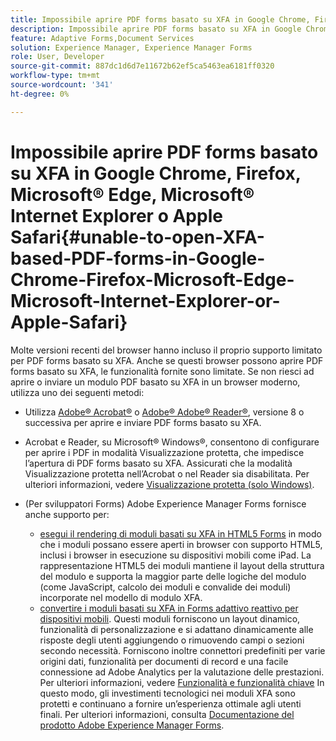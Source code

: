 ```yaml
---
title: Impossibile aprire PDF forms basato su XFA in Google Chrome, Firefox, Microsoft&reg; Edge, Microsoft&reg; Internet Explorer o Apple Safari
description: Impossibile aprire PDF forms basato su XFA in Google Chrome, Firefox, Microsoft&reg; Edge, Microsoft&reg; Internet Explorer o Apple Safari
feature: Adaptive Forms,Document Services
solution: Experience Manager, Experience Manager Forms
role: User, Developer
source-git-commit: 887dc1d6d7e11672b62ef5ca5463ea6181ff0320
workflow-type: tm+mt
source-wordcount: '341'
ht-degree: 0%

---
```


# Impossibile aprire PDF forms basato su XFA in Google Chrome, Firefox, Microsoft® Edge, Microsoft® Internet Explorer o Apple Safari{#unable-to-open-XFA-based-PDF-forms-in-Google-Chrome-Firefox-Microsoft-Edge-Microsoft-Internet-Explorer-or-Apple-Safari}

Molte versioni recenti del browser hanno incluso il proprio supporto limitato per PDF forms basato su XFA. Anche se questi browser possono aprire PDF forms basato su XFA, le funzionalità fornite sono limitate. Se non riesci ad aprire o inviare un modulo PDF basato su XFA in un browser moderno, utilizza uno dei seguenti metodi:

* Utilizza [Adobe® Acrobat®](https://www.adobe.com/acrobat.html) o [Adobe® Adobe® Reader®](https://get.adobe.com/reader/), versione 8 o successiva per aprire e inviare PDF forms basato su XFA.
* Acrobat e Reader, su Microsoft® Windows®, consentono di configurare per aprire i PDF in modalità Visualizzazione protetta, che impedisce l’apertura di PDF forms basato su XFA. Assicurati che la modalità Visualizzazione protetta nell’Acrobat o nel Reader sia disabilitata. Per ulteriori informazioni, vedere [Visualizzazione protetta (solo Windows)](https://helpx.adobe.com/in/reader/using/protected-mode-windows.html).
* (Per sviluppatori Forms) Adobe Experience Manager Forms fornisce anche supporto per:

   * [esegui il rendering di moduli basati su XFA in HTML5 Forms](https://experienceleague.adobe.com/docs/experience-manager-65-2025/forms/html5-forms/introduction.html?#key-capabilities-of-html-forms-br) in modo che i moduli possano essere aperti in browser con supporto HTML5, inclusi i browser in esecuzione su dispositivi mobili come iPad. La rappresentazione HTML5 dei moduli mantiene il layout della struttura del modulo e supporta la maggior parte delle logiche del modulo (come JavaScript, calcolo dei moduli e convalide dei moduli) incorporate nel modello di modulo XFA.
   * [convertire i moduli basati su XFA in Forms adattivo reattivo per dispositivi mobili](https://experienceleague.adobe.com/docs/experience-manager-65-2025/forms/adaptive-forms-basic-authoring/creating-adaptive-form.html?#create-an-adaptive-form-based-on-an-xfa-form-template). Questi moduli forniscono un layout dinamico, funzionalità di personalizzazione e si adattano dinamicamente alle risposte degli utenti aggiungendo o rimuovendo campi o sezioni secondo necessità. Forniscono inoltre connettori predefiniti per varie origini dati, funzionalità per documenti di record e una facile connessione ad Adobe Analytics per la valutazione delle prestazioni. Per ulteriori informazioni, vedere [Funzionalità e funzionalità chiave](https://experienceleague.adobe.com/docs/experience-manager-cloud-service/content/forms/forms-overview/home.html?lang=en)
In questo modo, gli investimenti tecnologici nei moduli XFA sono protetti e continuano a fornire un’esperienza ottimale agli utenti finali. Per ulteriori informazioni, consulta [Documentazione del prodotto Adobe Experience Manager Forms](https://experienceleague.adobe.com/docs/experience-manager-cloud-service/content/forms/forms-overview/home.html).

